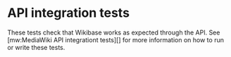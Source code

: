 # API integration tests

These tests check that Wikibase works as expected through the API.
See [mw:MediaWiki API integrationt tests][] for more information on how to run or write these tests.

[mw:MediaWiki API integration tests]: https://www.mediawiki.org/wiki/MediaWiki_API_integration_tests
